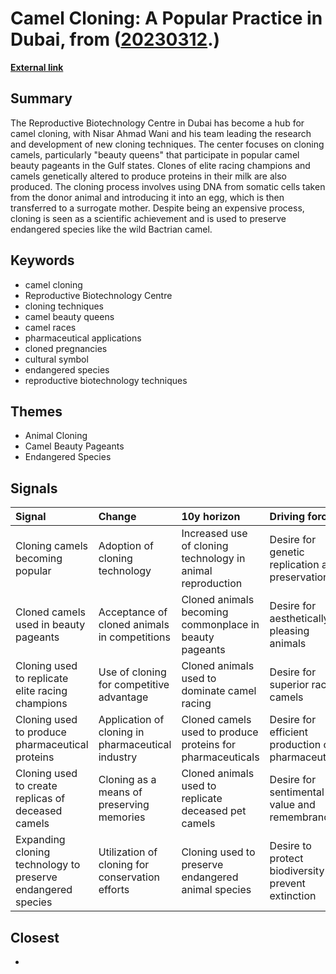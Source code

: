 # __Camel Cloning: A Popular Practice in Dubai__, from ([20230312](https://kghosh.substack.com/p/20230312).)

__[External link](https://edition.cnn.com/travel/article/camel-cloning-dubai-spc-intl-scn/index.html?utm_source=join1440&utm_medium=email)__



## Summary

The Reproductive Biotechnology Centre in Dubai has become a hub for camel cloning, with Nisar Ahmad Wani and his team leading the research and development of new cloning techniques. The center focuses on cloning camels, particularly "beauty queens" that participate in popular camel beauty pageants in the Gulf states. Clones of elite racing champions and camels genetically altered to produce proteins in their milk are also produced. The cloning process involves using DNA from somatic cells taken from the donor animal and introducing it into an egg, which is then transferred to a surrogate mother. Despite being an expensive process, cloning is seen as a scientific achievement and is used to preserve endangered species like the wild Bactrian camel.

## Keywords

* camel cloning
* Reproductive Biotechnology Centre
* cloning techniques
* camel beauty queens
* camel races
* pharmaceutical applications
* cloned pregnancies
* cultural symbol
* endangered species
* reproductive biotechnology techniques

## Themes

* Animal Cloning
* Camel Beauty Pageants
* Endangered Species

## Signals

| Signal                                                      | Change                                            | 10y horizon                                                | Driving force                                         |
|:------------------------------------------------------------|:--------------------------------------------------|:-----------------------------------------------------------|:------------------------------------------------------|
| Cloning camels becoming popular                             | Adoption of cloning technology                    | Increased use of cloning technology in animal reproduction | Desire for genetic replication and preservation       |
| Cloned camels used in beauty pageants                       | Acceptance of cloned animals in competitions      | Cloned animals becoming commonplace in beauty pageants     | Desire for aesthetically pleasing animals             |
| Cloning used to replicate elite racing champions            | Use of cloning for competitive advantage          | Cloned animals used to dominate camel racing               | Desire for superior racing camels                     |
| Cloning used to produce pharmaceutical proteins             | Application of cloning in pharmaceutical industry | Cloned camels used to produce proteins for pharmaceuticals | Desire for efficient production of pharmaceuticals    |
| Cloning used to create replicas of deceased camels          | Cloning as a means of preserving memories         | Cloned animals used to replicate deceased pet camels       | Desire for sentimental value and remembrance          |
| Expanding cloning technology to preserve endangered species | Utilization of cloning for conservation efforts   | Cloning used to preserve endangered animal species         | Desire to protect biodiversity and prevent extinction |

## Closest

* 